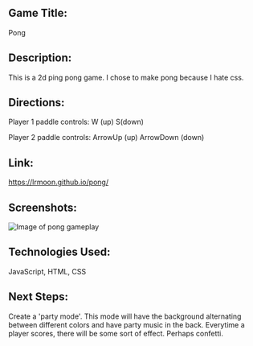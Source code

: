 ## Game Title: 

Pong

## Description:

This is a 2d ping pong game. I chose to make pong because I hate css.

## Directions:

Player 1 paddle controls:
 W (up) 
 S(down)

Player 2 paddle controls:
ArrowUp (up)
ArrowDown (down)

## Link:
https://lrmoon.github.io/pong/

## Screenshots:

![Image of pong gameplay](https://i.imgur.com/6hl1FXZ.jpg)


## Technologies Used: 

JavaScript, HTML, CSS

## Next Steps:

Create a 'party mode'. This mode will have the background alternating between different colors and have party music in the back. Everytime a player scores, there will be some sort of effect. Perhaps confetti.